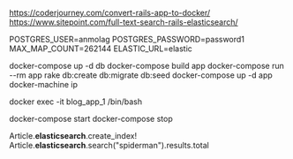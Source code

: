 https://coderjourney.com/convert-rails-app-to-docker/
https://www.sitepoint.com/full-text-search-rails-elasticsearch/

POSTGRES_USER=anmolag
POSTGRES_PASSWORD=password1
MAX_MAP_COUNT=262144
ELASTIC_URL=elastic

docker-compose up -d db
docker-compose build app
docker-compose run --rm app rake db:create db:migrate db:seed
docker-compose up -d app
docker-machine ip
<!--192.168.99.100:8080-->
docker exec -it blog_app_1 /bin/bash

docker-compose start
docker-compose stop

Article.__elasticsearch__.create_index!
Article.__elasticsearch__.search("spiderman").results.total

